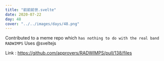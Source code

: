```yaml
---
title: "前前前世.svelte"
date: 2020-07-22
day: 48
cover: "../../images/days/48.png"
---
```


Contributed to a meme repo which `has nothing to do with the real band RADWIMPS`
Uses @sveltejs

Link : https://github.com/approvers/RADWIMPS/pull/138/files
